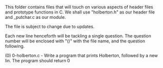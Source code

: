 This folder contains files that will touch on various aspects of header files and prototype functions in C. We shall use "holberton.h" as our header file and _putchar.c as our module.

The file is subject to change due to updates.

Each new line henceforth will be tackling a single question. The question number will be enclosed with "()" with the file name, and the question following.

(0) 0-holberton.c - Write a program that prints Holberton, followed by a new lin.
    		    The program should return 0
